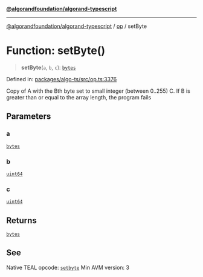 [**@algorandfoundation/algorand-typescript**](../../README.md)

***

[@algorandfoundation/algorand-typescript](../../README.md) / [op](../README.md) / setByte

# Function: setByte()

> **setByte**(`a`, `b`, `c`): [`bytes`](../../index/type-aliases/bytes.md)

Defined in: [packages/algo-ts/src/op.ts:3376](https://github.com/algorandfoundation/puya-ts/blob/main/packages/algo-ts/src/op.ts#L3376)

Copy of A with the Bth byte set to small integer (between 0..255) C. If B is greater than or equal to the array length, the program fails

## Parameters

### a

[`bytes`](../../index/type-aliases/bytes.md)

### b

[`uint64`](../../index/type-aliases/uint64.md)

### c

[`uint64`](../../index/type-aliases/uint64.md)

## Returns

[`bytes`](../../index/type-aliases/bytes.md)

## See

Native TEAL opcode: [`setbyte`](https://developer.algorand.org/docs/get-details/dapps/avm/teal/opcodes/v10/#setbyte)
Min AVM version: 3

